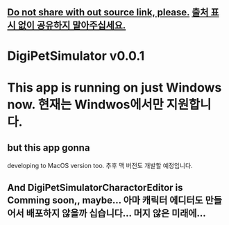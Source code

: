 ## [**Do not share with out source link, please.**](https://github.com/jjongsangg/DigiPetSimulator/edit/master/README.md) [**출처 표시 없이 공유하지 말아주십세요.**](https://github.com/jjongsangg/DigiPetSimulator/edit/master/README.md)
# DigiPetSimulator v0.0.1

# This app is running on just Windows now. 현재는 Windwos에서만 지원합니다.
## but this app gonna
developing to MacOS version too. 추후 맥 버전도 개발할 예정입니다.

## And DigiPetSimulatorCharactorEditor is Comming soon,, maybe... 아마 캐릭터 에디터도 만들어서 배포하지 않을까 십습니다... 머지 않은 미래에...

